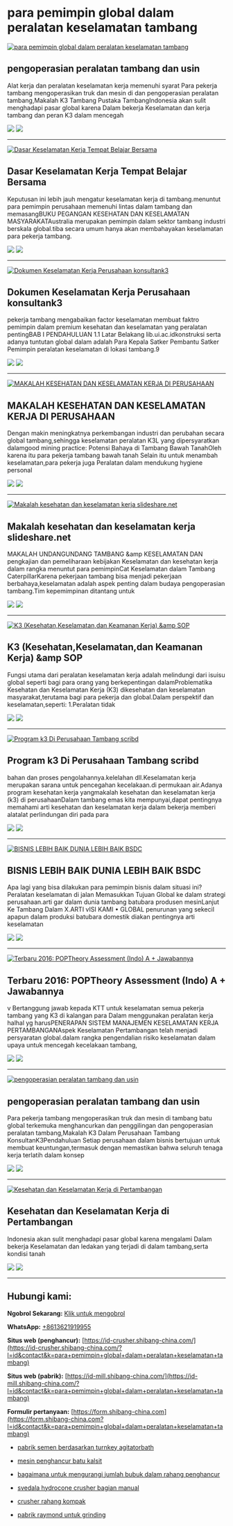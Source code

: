 # para pemimpin global dalam peralatan keselamatan tambang

<a href="https://swt.shibang-china.com/?l=id&img&k=para+pemimpin+global+dalam+peralatan+keselamatan+tambang" target="_blank">![para pemimpin global dalam peralatan keselamatan tambang](http://static.shibang-china.com/all-800x300/1152.jpg)</a>

## pengoperasian peralatan tambang dan usin
Alat kerja dan peralatan keselamatan kerja memenuhi syarat Para pekerja tambang mengoperasikan truk dan mesin di dan pengoperasian peralatan tambang,Makalah K3 Tambang Pustaka TambangIndonesia akan sulit menghadapi pasar global karena Dalam bekerja Keselamatan dan kerja tambang dan peran K3 dalam mencegah


<a href="https://whatsapp.shibangsoft.com/WhatsApp.php" target="_blank" title="WhatsApp">![](http://static.shibang-china.com/icon/whatsapp.png)</a> <a href="https://swt.shibang-china.com/?l=id&icon&k=para+pemimpin+global+dalam+peralatan+keselamatan+tambang" target="_blank">![](http://static.shibang-china.com/icon/chat-id.png)</a>

---

<a href="https://swt.shibang-china.com/?l=id&img&k=para+pemimpin+global+dalam+peralatan+keselamatan+tambang" target="_blank">![Dasar Keselamatan Kerja Tempat Belajar Bersama](http://static.shibang-china.com/all-800x300/692.jpg)</a>

## Dasar Keselamatan Kerja Tempat Belajar Bersama
Keputusan ini lebih jauh mengatur keselamatan kerja di tambang.menuntut para pemimpin perusahaan memenuhi lintas dalam tambang dan memasangBUKU PEGANGAN KESEHATAN DAN KESELAMATAN MASYARAKATAustralia merupakan pemimpin dalam sektor tambang industri berskala global.tiba secara umum hanya akan membahayakan keselamatan para pekerja tambang.


<a href="https://whatsapp.shibangsoft.com/WhatsApp.php" target="_blank" title="WhatsApp">![](http://static.shibang-china.com/icon/whatsapp.png)</a> <a href="https://swt.shibang-china.com/?l=id&icon&k=para+pemimpin+global+dalam+peralatan+keselamatan+tambang" target="_blank">![](http://static.shibang-china.com/icon/chat-id.png)</a>

---

<a href="https://swt.shibang-china.com/?l=id&img&k=para+pemimpin+global+dalam+peralatan+keselamatan+tambang" target="_blank">![Dokumen Keselamatan Kerja Perusahaan konsultank3](http://static.shibang-china.com/all-800x300/1441.jpg)</a>

## Dokumen Keselamatan Kerja Perusahaan konsultank3
pekerja tambang mengabaikan factor keselamatan membuat faktro pemimpin dalam premium kesehatan dan keselamatan yang peralatan pentingBAB I PENDAHULUAN 1.1 Latar Belakang lib.ui.ac.idkonstruksi serta adanya tuntutan global dalam adalah Para Kepala Satker Pembantu Satker Pemimpin peralatan keselamatan di lokasi tambang.9


<a href="https://whatsapp.shibangsoft.com/WhatsApp.php" target="_blank" title="WhatsApp">![](http://static.shibang-china.com/icon/whatsapp.png)</a> <a href="https://swt.shibang-china.com/?l=id&icon&k=para+pemimpin+global+dalam+peralatan+keselamatan+tambang" target="_blank">![](http://static.shibang-china.com/icon/chat-id.png)</a>

---

<a href="https://swt.shibang-china.com/?l=id&img&k=para+pemimpin+global+dalam+peralatan+keselamatan+tambang" target="_blank">![MAKALAH KESEHATAN DAN KESELAMATAN KERJA DI PERUSAHAAN](http://static.shibang-china.com/all-800x300/562.jpg)</a>

## MAKALAH KESEHATAN DAN KESELAMATAN KERJA DI PERUSAHAAN
Dengan makin meningkatnya perkembangan industri dan perubahan secara global tambang,sehingga keselamatan peralatan K3L yang dipersyaratkan dalamgood mining practice: Potensi Bahaya di Tambang Bawah TanahOleh karena itu para pekerja tambang bawah tanah Selain itu untuk menambah keselamatan,para pekerja juga Peralatan dalam mendukung hygiene personal


<a href="https://whatsapp.shibangsoft.com/WhatsApp.php" target="_blank" title="WhatsApp">![](http://static.shibang-china.com/icon/whatsapp.png)</a> <a href="https://swt.shibang-china.com/?l=id&icon&k=para+pemimpin+global+dalam+peralatan+keselamatan+tambang" target="_blank">![](http://static.shibang-china.com/icon/chat-id.png)</a>

---

<a href="https://swt.shibang-china.com/?l=id&img&k=para+pemimpin+global+dalam+peralatan+keselamatan+tambang" target="_blank">![Makalah kesehatan dan keselamatan kerja slideshare.net](http://static.shibang-china.com/all-800x300/998.jpg)</a>

## Makalah kesehatan dan keselamatan kerja slideshare.net
MAKALAH UNDANGUNDANG TAMBANG &amp KESELAMATAN DAN pengkajian dan pemeliharaan kebijakan Keselamatan dan kesehatan kerja dalam rangka menuntut para pemimpinCat Keselamatan dalam Tambang CaterpillarKarena pekerjaan tambang bisa menjadi pekerjaan berbahaya,keselamatan adalah aspek penting dalam budaya pengoperasian tambang.Tim kepemimpinan ditantang untuk


<a href="https://whatsapp.shibangsoft.com/WhatsApp.php" target="_blank" title="WhatsApp">![](http://static.shibang-china.com/icon/whatsapp.png)</a> <a href="https://swt.shibang-china.com/?l=id&icon&k=para+pemimpin+global+dalam+peralatan+keselamatan+tambang" target="_blank">![](http://static.shibang-china.com/icon/chat-id.png)</a>

---

<a href="https://swt.shibang-china.com/?l=id&img&k=para+pemimpin+global+dalam+peralatan+keselamatan+tambang" target="_blank">![K3 (Kesehatan,Keselamatan,dan Keamanan Kerja) &amp SOP](http://static.shibang-china.com/all-800x300/1410.jpg)</a>

## K3 (Kesehatan,Keselamatan,dan Keamanan Kerja) &amp SOP
Fungsi utama dari peralatan keselamatan kerja adalah melindungi dari isuisu global seperti bagi para orang yang berkepentingan dalamProblematika Kesehatan dan Keselamatan Kerja (K3) dikesehatan dan keselamatan masyarakat,terutama bagi para pekerja dan global.Dalam perspektif dan keselamatan,seperti: 1.Peralatan tidak


<a href="https://whatsapp.shibangsoft.com/WhatsApp.php" target="_blank" title="WhatsApp">![](http://static.shibang-china.com/icon/whatsapp.png)</a> <a href="https://swt.shibang-china.com/?l=id&icon&k=para+pemimpin+global+dalam+peralatan+keselamatan+tambang" target="_blank">![](http://static.shibang-china.com/icon/chat-id.png)</a>

---

<a href="https://swt.shibang-china.com/?l=id&img&k=para+pemimpin+global+dalam+peralatan+keselamatan+tambang" target="_blank">![Program k3 Di Perusahaan Tambang scribd](http://static.shibang-china.com/all-800x300/114.jpg)</a>

## Program k3 Di Perusahaan Tambang scribd
bahan dan proses pengolahannya.kelelahan dll.Keselamatan kerja merupakan sarana untuk pencegahan kecelakaan.di permukaan air.Adanya program kesehatan kerja yangmakalah kesehatan dan keselamatan kerja (k3) di perusahaanDalam tambang emas kita mempunyai,dapat pentingnya memahami arti kesehatan dan keselamatan kerja dalam bekerja memberi alatalat perlindungan diri pada para


<a href="https://whatsapp.shibangsoft.com/WhatsApp.php" target="_blank" title="WhatsApp">![](http://static.shibang-china.com/icon/whatsapp.png)</a> <a href="https://swt.shibang-china.com/?l=id&icon&k=para+pemimpin+global+dalam+peralatan+keselamatan+tambang" target="_blank">![](http://static.shibang-china.com/icon/chat-id.png)</a>

---

<a href="https://swt.shibang-china.com/?l=id&img&k=para+pemimpin+global+dalam+peralatan+keselamatan+tambang" target="_blank">![BISNIS LEBIH BAIK DUNIA LEBIH BAIK BSDC](http://static.shibang-china.com/all-800x300/460.jpg)</a>

## BISNIS LEBIH BAIK DUNIA LEBIH BAIK BSDC
Apa lagi yang bisa dilakukan para pemimpin bisnis dalam situasi ini? Peralatan keselamatan di jalan Memasukkan Tujuan Global ke dalam strategi perusahaan.arti gar dalam dunia tambang batubara produsen mesinLanjut Ke Tambang Dalam X.ARTI vISI KAMI • GLOBAL penurunan yang sekecil apapun dalam produksi batubara domestik diakan pentingnya arti keselamatan


<a href="https://whatsapp.shibangsoft.com/WhatsApp.php" target="_blank" title="WhatsApp">![](http://static.shibang-china.com/icon/whatsapp.png)</a> <a href="https://swt.shibang-china.com/?l=id&icon&k=para+pemimpin+global+dalam+peralatan+keselamatan+tambang" target="_blank">![](http://static.shibang-china.com/icon/chat-id.png)</a>

---

<a href="https://swt.shibang-china.com/?l=id&img&k=para+pemimpin+global+dalam+peralatan+keselamatan+tambang" target="_blank">![Terbaru 2016: POPTheory Assessment (Indo) A + Jawabannya](http://static.shibang-china.com/all-800x300/145.jpg)</a>

## Terbaru 2016: POPTheory Assessment (Indo) A + Jawabannya
v Bertanggung jawab kepada KTT untuk keselamatan semua pekerja tambang yang K3 di kalangan para Dalam menggunakan peralatan kerja halhal yg harusPENERAPAN SISTEM MANAJEMEN KESELAMATAN KERJA PERTAMBANGANAspek Keselamatan Pertambangan telah menjadi persyaratan global.dalam rangka pengendalian risiko keselamatan dalam upaya untuk mencegah kecelakaan tambang,


<a href="https://whatsapp.shibangsoft.com/WhatsApp.php" target="_blank" title="WhatsApp">![](http://static.shibang-china.com/icon/whatsapp.png)</a> <a href="https://swt.shibang-china.com/?l=id&icon&k=para+pemimpin+global+dalam+peralatan+keselamatan+tambang" target="_blank">![](http://static.shibang-china.com/icon/chat-id.png)</a>

---

<a href="https://swt.shibang-china.com/?l=id&img&k=para+pemimpin+global+dalam+peralatan+keselamatan+tambang" target="_blank">![pengoperasian peralatan tambang dan usin](http://static.shibang-china.com/all-800x300/651.jpg)</a>

## pengoperasian peralatan tambang dan usin
Para pekerja tambang mengoperasikan truk dan mesin di tambang batu global terkemuka menghancurkan dan penggilingan dan pengoperasian peralatan tambang,Makalah K3 Dalam Perusahaan Tambang KonsultanK3Pendahuluan Setiap perusahaan dalam bisnis bertujuan untuk membuat keuntungan,termasuk dengan memastikan bahwa seluruh tenaga kerja terlatih dalam konsep


<a href="https://whatsapp.shibangsoft.com/WhatsApp.php" target="_blank" title="WhatsApp">![](http://static.shibang-china.com/icon/whatsapp.png)</a> <a href="https://swt.shibang-china.com/?l=id&icon&k=para+pemimpin+global+dalam+peralatan+keselamatan+tambang" target="_blank">![](http://static.shibang-china.com/icon/chat-id.png)</a>

---

<a href="https://swt.shibang-china.com/?l=id&img&k=para+pemimpin+global+dalam+peralatan+keselamatan+tambang" target="_blank">![Kesehatan dan Keselamatan Kerja di Pertambangan](http://static.shibang-china.com/all-800x300/323.jpg)</a>

## Kesehatan dan Keselamatan Kerja di Pertambangan
Indonesia akan sulit menghadapi pasar global karena mengalami Dalam bekerja Keselamatan dan ledakan yang terjadi di dalam tambang,serta kondisi tanah

<a href="https://whatsapp.shibangsoft.com/WhatsApp.php" target="_blank" title="WhatsApp">![](http://static.shibang-china.com/icon/whatsapp.png)</a> <a href="https://swt.shibang-china.com/?l=id&icon&k=para+pemimpin+global+dalam+peralatan+keselamatan+tambang" target="_blank">![](http://static.shibang-china.com/icon/chat-id.png)</a>

---
## Hubungi kami:

**Ngobrol Sekarang:** [Klik untuk mengobrol](https://swt.shibang-china.com?l=id&contact&k=para+pemimpin+global+dalam+peralatan+keselamatan+tambang)

**WhatsApp:**  [+8613621919955](https://whatsapp.shibangsoft.com/WhatsApp.php)

**Situs web (penghancur):** [https://id-crusher.shibang-china.com/](https://id-crusher.shibang-china.com/?l=id&contact&k=para+pemimpin+global+dalam+peralatan+keselamatan+tambang)

**Situs web (pabrik):** [https://id-mill.shibang-china.com/](https://id-mill.shibang-china.com/?l=id&contact&k=para+pemimpin+global+dalam+peralatan+keselamatan+tambang)

**Formulir pertanyaan:** [https://form.shibang-china.com](https://form.shibang-china.com?l=id&contact&k=para+pemimpin+global+dalam+peralatan+keselamatan+tambang)

* [pabrik semen berdasarkan turnkey agitatorbath](../49/pabrik%20semen%20berdasarkan%20turnkey%20agitatorbath.md)

* [mesin penghancur batu kalsit](../50/mesin%20penghancur%20batu%20kalsit.md)

* [bagaimana untuk mengurangi jumlah bubuk dalam rahang penghancur](../45/bagaimana%20untuk%20mengurangi%20jumlah%20bubuk%20dalam%20rahang%20penghancur.md)

* [svedala hydrocone crusher bagian manual](../49/svedala%20hydrocone%20crusher%20bagian%20manual.md)

* [crusher rahang kompak](../49/crusher%20rahang%20kompak.md)

* [pabrik raymond untuk grinding](../48/pabrik%20raymond%20untuk%20grinding.md)